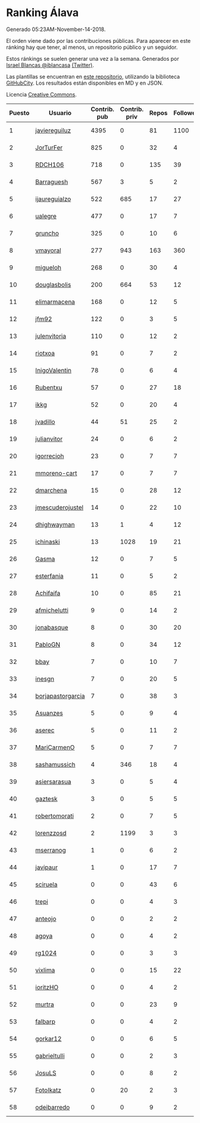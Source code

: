 # Ranking Álava

Generado 05:23AM-November-14-2018.

El orden viene dado por las contribuciones públicas. Para aparecer en este ránking hay que tener, al menos, un repositorio público y un seguidor.

Estos ránkings se suelen generar una vez a la semana. Generados por [Israel Blancas @iblancasa](https://github.com/iblancasa/) [(Twitter)](https://twitter.com/iblancasa).

Las plantillas se encuentran en [este repositorio](https://github.com/iblancasa/GH-Spanish-Ranking), utilizando la biblioteca [GitHubCity](https://github.com/iblancasa/GitHubCity). Los resultados están disponibles en MD y en JSON.

Licencia [Creative Commons](https://creativecommons.org/licenses/by/4.0/).

| Puesto   |  Usuario  | Contrib. pub | Contrib. priv |Repos| Followers | Desde |  Avatar  |
|----------|-----------|--------------|---------------|-----|-----------|-------|----------|
|1|[javiereguiluz](https://github.com/javiereguiluz)|4395|0|81|1100|2009-04-13|![javiereguiluz]()|
|2|[JorTurFer](https://github.com/JorTurFer)|825|0|32|4|2018-02-27|![JorTurFer]()|
|3|[RDCH106](https://github.com/RDCH106)|718|0|135|39|2012-02-28|![RDCH106]()|
|4|[Barraguesh](https://github.com/Barraguesh)|567|3|5|2|2017-01-25|![Barraguesh]()|
|5|[ijaureguialzo](https://github.com/ijaureguialzo)|522|685|17|27|2014-02-21|![ijaureguialzo]()|
|6|[ualegre](https://github.com/ualegre)|477|0|17|7|2016-04-04|![ualegre]()|
|7|[gruncho](https://github.com/gruncho)|325|0|10|6|2010-08-08|![gruncho]()|
|8|[vmayoral](https://github.com/vmayoral)|277|943|163|360|2012-01-24|![vmayoral]()|
|9|[migueloh](https://github.com/migueloh)|268|0|30|4|2017-03-24|![migueloh]()|
|10|[douglasbolis](https://github.com/douglasbolis)|200|664|53|12|2014-12-05|![douglasbolis]()|
|11|[elimarmacena](https://github.com/elimarmacena)|168|0|12|5|2016-07-11|![elimarmacena]()|
|12|[jfm92](https://github.com/jfm92)|122|0|3|5|2015-08-03|![jfm92]()|
|13|[julenvitoria](https://github.com/julenvitoria)|110|0|12|2|2018-02-01|![julenvitoria]()|
|14|[riotxoa](https://github.com/riotxoa)|91|0|7|2|2015-09-01|![riotxoa]()|
|15|[InigoValentin](https://github.com/InigoValentin)|78|0|6|4|2013-09-30|![InigoValentin]()|
|16|[Rubentxu](https://github.com/Rubentxu)|57|0|27|18|2011-02-07|![Rubentxu]()|
|17|[ikkg](https://github.com/ikkg)|52|0|20|4|2015-01-24|![ikkg]()|
|18|[jvadillo](https://github.com/jvadillo)|44|51|25|2|2012-02-01|![jvadillo]()|
|19|[julianvitor](https://github.com/julianvitor)|24|0|6|2|2016-10-16|![julianvitor]()|
|20|[igorrecioh](https://github.com/igorrecioh)|23|0|7|7|2015-10-06|![igorrecioh]()|
|21|[mmoreno-cart](https://github.com/mmoreno-cart)|17|0|7|7|2014-02-04|![mmoreno-cart]()|
|22|[dmarchena](https://github.com/dmarchena)|15|0|28|12|2013-02-18|![dmarchena]()|
|23|[jmescuderojustel](https://github.com/jmescuderojustel)|14|0|22|10|2013-06-20|![jmescuderojustel]()|
|24|[dhighwayman](https://github.com/dhighwayman)|13|1|4|12|2009-04-10|![dhighwayman]()|
|25|[ichinaski](https://github.com/ichinaski)|13|1028|19|21|2012-05-19|![ichinaski]()|
|26|[Gasma](https://github.com/Gasma)|12|0|7|5|2014-09-10|![Gasma]()|
|27|[esterfania](https://github.com/esterfania)|11|0|5|2|2018-01-07|![esterfania]()|
|28|[Achifaifa](https://github.com/Achifaifa)|10|0|85|21|2013-11-18|![Achifaifa]()|
|29|[afmichelutti](https://github.com/afmichelutti)|9|0|14|2|2017-05-29|![afmichelutti]()|
|30|[jonabasque](https://github.com/jonabasque)|8|0|30|20|2012-05-05|![jonabasque]()|
|31|[PabloGN](https://github.com/PabloGN)|8|0|34|12|2014-02-04|![PabloGN]()|
|32|[bbay](https://github.com/bbay)|7|0|10|7|2013-06-20|![bbay]()|
|33|[inesgn](https://github.com/inesgn)|7|0|20|5|2014-04-26|![inesgn]()|
|34|[borjapastorgarcia](https://github.com/borjapastorgarcia)|7|0|38|3|2015-10-06|![borjapastorgarcia]()|
|35|[Asuanzes](https://github.com/Asuanzes)|5|0|9|4|2013-05-12|![Asuanzes]()|
|36|[aserec](https://github.com/aserec)|5|0|11|2|2014-02-13|![aserec]()|
|37|[MariCarmenO](https://github.com/MariCarmenO)|5|0|7|7|2016-02-11|![MariCarmenO]()|
|38|[sashamussich](https://github.com/sashamussich)|4|346|18|4|2015-10-21|![sashamussich]()|
|39|[asiersarasua](https://github.com/asiersarasua)|3|0|5|4|2013-01-06|![asiersarasua]()|
|40|[gaztesk](https://github.com/gaztesk)|3|0|5|5|2012-11-20|![gaztesk]()|
|41|[robertomorati](https://github.com/robertomorati)|2|0|7|5|2013-02-02|![robertomorati]()|
|42|[lorenzzosd](https://github.com/lorenzzosd)|2|1199|3|3|2015-10-20|![lorenzzosd]()|
|43|[mserranog](https://github.com/mserranog)|1|0|6|2|2012-04-17|![mserranog]()|
|44|[javipaur](https://github.com/javipaur)|1|0|17|7|2013-02-06|![javipaur]()|
|45|[sciruela](https://github.com/sciruela)|0|0|43|6|2011-03-23|![sciruela]()|
|46|[trepi](https://github.com/trepi)|0|0|4|3|2011-04-27|![trepi]()|
|47|[anteojo](https://github.com/anteojo)|0|0|2|2|2009-04-06|![anteojo]()|
|48|[agoya](https://github.com/agoya)|0|0|4|2|2012-02-03|![agoya]()|
|49|[rg1024](https://github.com/rg1024)|0|0|3|3|2010-05-02|![rg1024]()|
|50|[vixlima](https://github.com/vixlima)|0|0|15|22|2009-08-08|![vixlima]()|
|51|[ioritzHO](https://github.com/ioritzHO)|0|0|4|2|2012-08-19|![ioritzHO]()|
|52|[murtra](https://github.com/murtra)|0|0|23|9|2012-06-05|![murtra]()|
|53|[falbarp](https://github.com/falbarp)|0|0|4|2|2013-05-27|![falbarp]()|
|54|[gorkar12](https://github.com/gorkar12)|0|0|6|5|2013-09-25|![gorkar12]()|
|55|[gabrieltulli](https://github.com/gabrieltulli)|0|0|2|3|2012-06-13|![gabrieltulli]()|
|56|[JosuLS](https://github.com/JosuLS)|0|0|8|2|2015-03-31|![JosuLS]()|
|57|[FotoIkatz](https://github.com/FotoIkatz)|0|20|2|3|2015-11-19|![FotoIkatz]()|
|58|[odeibarredo](https://github.com/odeibarredo)|0|0|9|2|2017-04-27|![odeibarredo]()|
